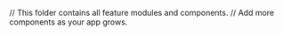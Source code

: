 // This folder contains all feature modules and components.
// Add more components as your app grows.
